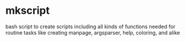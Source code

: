 # mkscript
bash script to create scripts including all kinds of functions needed for routine tasks like creating manpage, argsparser, help, coloring, and alike
